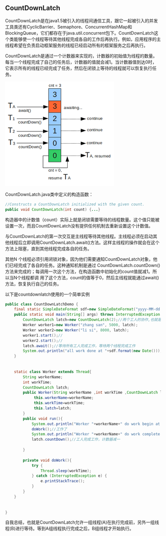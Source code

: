 ## CountDownLatch
CountDownLatch是在java1.5被引入的线程间通信工具，跟它一起被引入的并发工具类还有CyclicBarrier、Semaphore、ConcurrentHashMap和BlockingQueue，它们都存在于java.util.concurrent包下。CountDownLatch这个类能够使一个线程等待其他线程完成各自的工作后再执行。例如，应用程序的主线程希望在负责启动框架服务的线程已经启动所有的框架服务之后再执行。

CountDownLatch是通过一个计数器来实现的，计数器的初始值为线程的数量。每当一个线程完成了自己的任务后，计数器的值就会减1。当计数器值到达0时，它表示所有的线程已经完成了任务，然后在闭锁上等待的线程就可以恢复执行任务。

![](image/countdownlatch1.png)


CountDownLatch.java类中定义的构造函数：

``` java
//Constructs a CountDownLatch initialized with the given count.
public void CountDownLatch(int count) {...}
```

构造器中的计数值（count）实际上就是闭锁需要等待的线程数量。这个值只能被设置一次，而且CountDownLatch没有提供任何机制去重新设置这个计数值。

与CountDownLatch的第一次交互是主线程等待其他线程。主线程必须在启动其他线程后立即调用CountDownLatch.await()方法。这样主线程的操作就会在这个方法上阻塞，直到其他线程完成各自的任务。

其他N 个线程必须引用闭锁对象，因为他们需要通知CountDownLatch对象，他们已经完成了各自的任务。这种通知机制是通过 CountDownLatch.countDown()方法来完成的；每调用一次这个方法，在构造函数中初始化的count值就减1。所以当N个线程都调 用了这个方法，count的值等于0，然后主线程就能通过await()方法，恢复执行自己的任务。



以下是countdownlatch使用的一个简单实例
``` java
public class CountDownLatchDemo {
    final static SimpleDateFormat sdf=new SimpleDateFormat("yyyy-MM-dd HH:mm:ss");
    public static void main(String[] args) throws InterruptedException {
        CountDownLatch latch=new CountDownLatch(2);//两个工人的协作,也就是两个任务执行完后主线程才往下执行
        Worker worker1=new Worker("zhang san", 5000, latch);
        Worker worker2=new Worker("li si", 8000, latch);
        worker1.start();//
        worker2.start();//
        latch.await();//等待所有工人完成工作，等待两个线程完成工作
        System.out.println("all work done at "+sdf.format(new Date()));
    }


    static class Worker extends Thread{
        String workerName;
        int workTime;
        CountDownLatch latch;
        public Worker(String workerName ,int workTime ,CountDownLatch latch){
             this.workerName=workerName;
             this.workTime=workTime;
             this.latch=latch;
        }
        public void run(){
            System.out.println("Worker "+workerName+" do work begin at "+sdf.format(new Date()));
            doWork();//工作了
            System.out.println("Worker "+workerName+" do work complete at "+sdf.format(new Date()));
            latch.countDown();//工人完成工作，计数器减一

        }

        private void doWork(){
            try {
                Thread.sleep(workTime);
            } catch (InterruptedException e) {
                e.printStackTrace();
            }
        }
    }


}
```

自我总结，也就是CountDownLatch允许一组线程(A)在执行完成前，另外一组线程(B)进行等待。等到A组线程执行完成之后，B组线程才开始执行。
